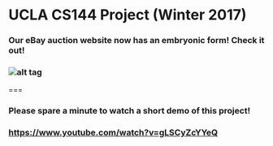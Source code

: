 # UCLA CS144 Project (Winter 2017)
### Our eBay auction website now has an embryonic form! Check it out!
### ![alt tag](https://github.com/dleecsucla/CS144_Web-Application/blob/master/Project4/project4%20d_clip.gif)
===
### Please spare a minute to watch a short demo of this project!
### https://www.youtube.com/watch?v=gLSCyZcYYeQ
